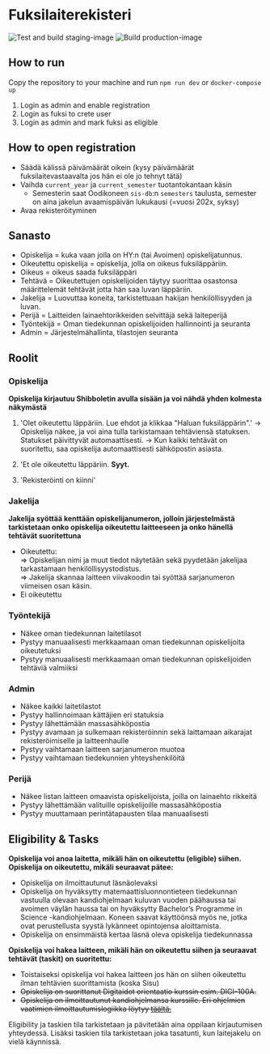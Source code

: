 # Fuksilaiterekisteri

![Test and build staging-image](https://github.com/UniversityOfHelsinkiCS/fuksilaiterekisteri/workflows/Test%20and%20build%20staging-image/badge.svg) ![Build production-image](https://github.com/UniversityOfHelsinkiCS/fuksilaiterekisteri/workflows/Build%20production-image/badge.svg)

## How to run
Copy the repository to your machine and run ```npm run dev``` or ```docker-compose up```

1) Login as admin and enable registration
2) Login as fuksi to crete user
3) Login as admin and mark fuksi as eligible

## How to open registration

* Säädä kälissä päivämäärät oikein (kysy päivämäärät fuksilaitevastaavalta jos hän ei ole jo tehnyt tätä)
* Vaihda `current_year` ja `current_semester` tuotantokantaan käsin
	*  Semesterin saat Oodikoneen `sis-db`:n `semesters` taulusta, semester on aina jakelun avaamispäivän lukukausi (=vuosi 202x, syksy)
* Avaa rekisteröityminen

## Sanasto
- Opiskelija = kuka vaan jolla on HY:n (tai Avoimen) opiskelijatunnus.
- Oikeutettu opiskelija = opiskelija, jolla on oikeus fuksiläppäriin.
- Oikeus = oikeus saada fuksiläppäri
- Tehtävä = Oikeutettujen opiskelijoiden täytyy suorittaa osastonsa määrittelemät tehtävät jotta hän saa luvan läppäriin.
- Jakelija = Luovuttaa koneita, tarkistettuaan hakijan henkilöllisyyden ja luvan.
- Perijä = Laitteiden lainaehtorikkeiden selvittäjä sekä laiteperijä
- Työntekijä = Oman tiedekunnan opiskelijoiden hallinnointi ja seuranta
- Admin = Järjestelmähallinta, tilastojen seuranta

## Roolit

### Opiskelija
**Opiskelija kirjautuu Shibboletin avulla sisään ja voi nähdä yhden kolmesta näkymästä**
1) 'Olet oikeutettu läppäriin. Lue ehdot ja klikkaa "Haluan fuksiläppärin".'
-> Opiskelija näkee, ja voi aina tulla tarkistamaan tehtäviensä statuksen. Statukset päivittyvät automaattisesti.
-> Kun kaikki tehtävät on suoritettu, saa opiskelija automaattisesti sähköpostin asiasta.

2) 'Et ole oikeutettu läppäriin. **Syyt.**

3) 'Rekisteröinti on kiinni'

### Jakelija
**Jakelija syöttää kenttään opiskelijanumeron, jolloin järjestelmästä tarkistetaan onko opiskelija oikeutettu laitteeseen ja onko hänellä tehtävät suoritettuna**
* Oikeutettu:  
	=> Opiskelijan nimi ja muut tiedot näytetään sekä pyydetään jakelijaa tarkastamaan henkilöllisyystodistus.  
	=> Jakelija skannaa laitteen viivakoodin tai syöttää sarjanumeron viimeisen osan käsin.  
* Ei oikeutettu

### Työntekijä
* Näkee oman tiedekunnan laitetilasot
* Pystyy manuaalisesti merkkaamaan oman tiedekunnan opiskelijoita oikeutetuksi
* Pystyy manuaalisesti merkkaamaan oman tiedekunnan opiskelijoiden tehtäviä valmiiksi

### Admin
* Näkee kaikki laitetilastot
* Pystyy hallinnoimaan kättäjien eri statuksia
* Pystyy lähettämään massasähköpostia
* Pystyy avamaan ja sulkemaan rekisteröinnin sekä laittamaan aikarajat rekisteröimiselle ja laitteenhaulle
* Pystyy vaihtamaan laitteen sarjanumeron muotoa
* Pystyy vaihtamaan tiedekunnien yhteyshenkilöitä

### Perijä
* Näkee listan laitteen omaavista opiskelijoista, joilla on lainaehto rikkeitä
* Pystyy lähettämään valituille opiskelijoille massasähköpostia
* Pystyy muuttamaan perintätapausten tilaa manuaalisesti


## Eligibility & Tasks

**Opiskelija voi anoa laitetta, mikäli hän on oikeutettu (eligible) siihen. Opiskelija on oikeutettu, mikäli seuraavat pätee:**
* Opiskelija on ilmoittautunut läsnäolevaksi
* Opiskelija on hyväksytty matemaattisluonnontieteen tiedekunnan vastuulla olevaan kandiohjelmaan kuluvan vuoden päähaussa tai avoimen väylän haussa tai on hyväksytty Bachelor’s Programme in Science -kandiohjelmaan. Koneen saavat käyttöönsä myös ne, jotka ovat perustellusta syystä lykänneet opintojensa aloittamista.
* Opiskelija on ensimmäistä kertaa läsnä oleva opiskelija tiedekunnassa

**Opiskelija voi hakea laitteen, mikäli hän on oikeutettu siihen ja seuraavat tehtävät (taskit) on suoritettu:**
* Toistaiseksi opiskelija voi hakea laitteen jos hän on siihen oikeutettu ilman tehtävien suorittamista (koska Sisu)
* ~~Opiskelija on suorittanut Digitaidot orientaatio kurssin esim. DIGI-100A.~~
* ~~Opiskelija on ilmoittautunut kandiohjelmansa kurssille. Eri ohjelmien vaatimien ilmoittautumislogiikka löytyy [täältä.](https://github.com/UniversityOfHelsinkiCS/fuksilaiterekisteri/blob/master/server/models/user.js#L155)~~

Eligibility ja taskien tila tarkistetaan ja pävitetään aina oppilaan kirjautumisen yhteydessä. Lisäksi taskien tila tarkistetaan joka tasatunti, kun laitejakelu on vielä käynnissä.
